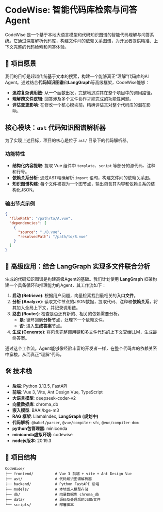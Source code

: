 # CodeWise: 智能代码库检索与问答Agent

CodeWise 是一个基于本地大语言模型和代码知识图谱的智能代码理解与问答系统。它通过深度解析代码库，构建文件间的依赖关系图谱，为开发者提供精准、上下文完整的代码检索和问答体验。

## 🚀 项目愿景

我们的目标是超越传统基于文本的搜索，构建一个能够真正“理解”代码库的AI Agent。通过结合**代码知识图谱**和**LangGraph**等高级框架，CodeWise能够：

- **追踪复杂调用链**: 从一个函数出发，完整地追踪其在整个项目中的调用路径。
- **理解跨文件逻辑**: 回答涉及多个文件协作才能完成的功能性问题。
- **评估变更影响**: 在修改一个核心模块前，精确评估其对整个代码库的潜在影响。

## 核心模块：`ast` 代码知识图谱解析器

为了实现上述目标，项目的核心是位于 `ast/` 目录下的代码解析器。

### 功能特性
- **结构化内容提取**: 提取 Vue 组件中 `template`、`script` 等部分的源代码、注释和行号。
- **依赖关系分析**: 通过AST精确解析 `import` 语句，构建文件间的依赖关系图。
- **知识图谱构建**: 每个文件被视为一个图节点，输出包含其内容和依赖关系的结构化JSON。

### 输出节点示例
```json
{
  "filePath": "/path/to/A.vue",
  "dependencies": [
    {
      "source": "./B.vue",
      "resolvedPath": "/path/to/B.vue"
    }
  ]
}
```

## 🤖 高级应用：结合 LangGraph 实现多文件联合分析

生成的代码知识图谱是构建高级Agent的基础。我们计划使用 **LangGraph** 框架构建一个具备循环和推理能力的Agent，其工作流如下：

1.  **启动 (Retrieve)**: 根据用户问题，向量检索找到最相关的**入口文件**。
2.  **分析 (Analyze)**: 读取文件节点的JSON数据，提取代码、注释和**依赖关系**，将其加入全局上下文，并记录调用链。
3.  **路由 (Router)**: 检查是否还有新的、相关的依赖需要分析。
    -   **是**: 循环回到**分析**节点，处理下一个依赖文件。
    -   **否**: 进入**生成答案**节点。
4.  **生成 (Generate)**: 将包含完整调用链和多文件代码的上下文交给LLM，生成最终答案。

通过这个工作流，Agent能够像经验丰富的开发者一样，在整个代码库的依赖关系中穿梭，从而真正“理解”代码。

## 🛠️ 技术栈

- **后端**: Python 3.13.5, FastAPI
- **前端**: Vue 3, Vite, Ant Design Vue, TypeScript
- **大语言模型**: deepseek-coder-v2
- **向量数据库**: chroma_db
- **嵌入模型**: BAAI/bge-m3
- **RAG 框架**: LlamaIndex, **LangGraph (规划中)**
- **代码解析**: `@babel/parser`, `@vue/compiler-sfc`, `@vue/compiler-dom`
- **python包管理器**: miniconda
- **miniconda虚拟环境**: codewise
- **nodejs版本**: 20.19.3

## 📁 项目结构

```
CodeWise/
├── frontend/          # Vue 3 前端 + vite + Ant Design Vue
├── ast/               # 代码知识图谱解析器
├── backend/           # Python FastAPI 后端
├── models/            # 本地嵌入模型存储 
├── db/                # 向量数据库 chroma_db
├── data/              # 源码及处理后的JSON文件
└── scripts/           # 部署脚本
```
